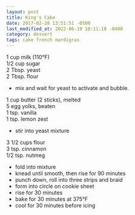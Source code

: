 ```yaml
---
layout: post
title: King's Cake
date: 2017-02-28 13:51:51 -0500
last_modified_at: 2022-06-19 10:11:18 -0400
category: dessert
tags: cake french mardigras
---
```

1 cup milk (110°F)  
1/2 cup sugar  
2 Tbsp. yeast  
2 Tbsp. flour  

  * mix and wait for yeast to activate and bubble.

1 cup butter (2 sticks), melted  
5 egg yolks, beaten  
1 tsp. vanilla  
1 tsp. lemon zest  

  * stir into yeast mixture

3 1/2 cups flour  
3 tsp. cinnamon  
1/2 tsp. nutmeg  

  * fold into mixture
  * knead until smooth, then rise for 90 minutes
  * punch down, roll into three strips and braid
  * form into circle on cookie sheet
  * rise for 30 minutes
  * bake for 30 minutes at 375°F
  * cool for 30 minutes before icing

